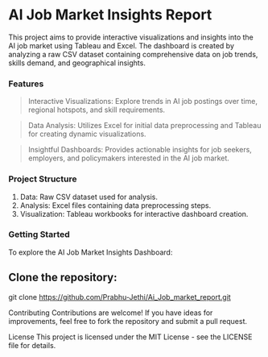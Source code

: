 # AI Job Market Insights Report

This project aims to provide interactive visualizations and insights into the AI job market using Tableau and Excel. The dashboard is created by analyzing a raw CSV dataset containing comprehensive data on job trends, skills demand, and geographical insights.

### Features
> Interactive Visualizations: Explore trends in AI job postings over time, regional hotspots, and skill requirements.

> Data Analysis: Utilizes Excel for initial data preprocessing and Tableau for creating dynamic visualizations.

> Insightful Dashboards: Provides actionable insights for job seekers, employers, and policymakers interested in the AI job market.

### Project Structure
1. Data: Raw CSV dataset used for analysis.
2. Analysis: Excel files containing data preprocessing steps.
3. Visualization: Tableau workbooks for interactive dashboard creation.

### Getting Started
To explore the AI Job Market Insights Dashboard:

## Clone the repository:
git clone https://github.com/Prabhu-Jethi/Ai_Job_market_report.git



Contributing
Contributions are welcome! If you have ideas for improvements, feel free to fork the repository and submit a pull request.

License
This project is licensed under the MIT License - see the LICENSE file for details.
